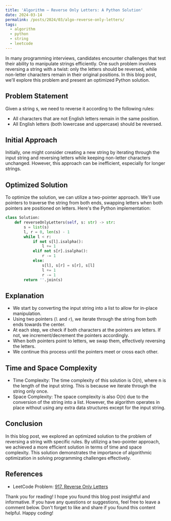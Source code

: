 ```yaml
---
title: 'Algorithm — Reverse Only Letters: A Python Solution'
date: 2024-03-14
permalink: /posts/2024/03/algo-reverse-only-letters/
tags:
  - algorithm
  - python
  - string
  - leetcode
---
```


In many programming interviews, candidates encounter challenges that test their ability to manipulate strings efficiently. One such problem involves reversing a string with a twist: only the letters should be reversed, while non-letter characters remain in their original positions. In this blog post, we'll explore this problem and present an optimized Python solution.

## Problem Statement

Given a string s, we need to reverse it according to the following rules:
- All characters that are not English letters remain in the same position.
- All English letters (both lowercase and uppercase) should be reversed.

## Initial Approach

Initially, one might consider creating a new string by iterating through the input string and reversing letters while keeping non-letter characters unchanged. However, this approach can be inefficient, especially for longer strings.

## Optimized Solution

To optimize the solution, we can utilize a two-pointer approach. We'll use pointers to traverse the string from both ends, swapping letters when both pointers are positioned on letters. Here's the Python implementation:

```python
class Solution:
    def reverseOnlyLetters(self, s: str) -> str:
        s = list(s)
        l, r = 0, len(s) - 1
        while l < r:
            if not s[l].isalpha():
                l += 1
            elif not s[r].isalpha():
                r -= 1
            else:
                s[l], s[r] = s[r], s[l]
                l += 1
                r -= 1
        return ''.join(s)
```

## Explanation

- We start by converting the input string into a list to allow for in-place manipulation.
- Using two pointers (`l` and `r`), we iterate through the string from both ends towards the center.
- At each step, we check if both characters at the pointers are letters. If not, we increment/decrement the pointers accordingly.
- When both pointers point to letters, we swap them, effectively reversing the letters.
- We continue this process until the pointers meet or cross each other.

## Time and Space Complexity

- Time Complexity: The time complexity of this solution is O(n), where n is the length of the input string. This is because we iterate through the string only once.
- Space Complexity: The space complexity is also O(n) due to the conversion of the string into a list. However, the algorithm operates in place without using any extra data structures except for the input string.

## Conclusion

In this blog post, we explored an optimized solution to the problem of reversing a string with specific rules. By utilizing a two-pointer approach, we achieved a more efficient solution in terms of time and space complexity. This solution demonstrates the importance of algorithmic optimization in solving programming challenges effectively.

## References

- LeetCode Problem: [917. Reverse Only Letters](https://leetcode.com/problems/reverse-only-letters/)

Thank you for reading! I hope you found this blog post insightful and informative. If you have any questions or suggestions, feel free to leave a comment below. Don't forget to like and share if you found this content helpful. Happy coding!
